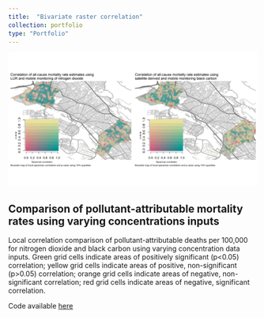 ```yaml
---
title:  "Bivariate raster correlation"
collection: portfolio
type: "Portfolio"
---
```


<img src='/images/bivariate_correlation_panel.png'>

## Comparison of pollutant-attributable mortality rates using varying concentrations inputs
Local correlation comparison of pollutant-attributable deaths per 100,000 for nitrogen dioxide and black carbon using varying concentration data inputs. Green grid cells indicate areas of positively significant (p<0.05) correlation; yellow grid cells indicate areas of positive, non-significant (p>0.05) correlation; orange grid cells indicate areas of negative, non-significant correlation; red grid cells indicate areas of negative, significant correlation.

Code available [here](https://github.com/vtinney/data_viz_examples/blob/master/Bivariate_raster_maps.R)
